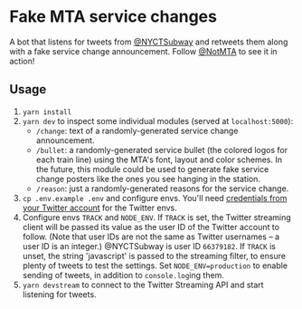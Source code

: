# Fake MTA service changes
A bot that listens for tweets from [@NYCTSubway](http://twitter.com/NYCTSubway) and retweets them along with a fake service change announcement. Follow [@NotMTA](http://twitter.com/notmta) to see it in action!

## Usage
1. `yarn install`
2. `yarn dev` to inspect some individual modules (served at `localhost:5000`):
    - `/change`: text of a randomly-generated service change announcement.
    - `/bullet`: a randomly-generated service bullet (the colored logos for each train line) using the MTA's font, layout and color schemes. In the future, this module could be used to generate fake service change posters like the ones you see hanging in the station.
    - `/reason`: just a randomly-generated reasons for the service change.
3. `cp .env.example .env` and configure envs. You'll need [credentials from your Twitter account](http://apps.twitter.com/) for the Twitter envs.
4. Configure envs `TRACK` and `NODE_ENV`. If `TRACK` is set, the Twitter streaming client will be passed its value as the user ID of the Twitter account to follow. (Note that user IDs are not the same as Twitter usernames – a user ID is an integer.) @NYCTSubway is user ID `66379182`. If `TRACK` is unset, the string 'javascript' is passed to the streaming filter, to ensure plenty of tweets to test the settings. Set `NODE_ENV=production` to enable sending of tweets, in addition to `console.log`ing them.
5. `yarn devstream` to connect to the Twitter Streaming API and start listening for tweets.
